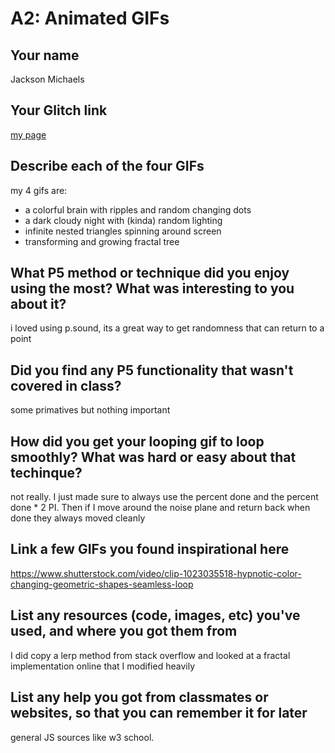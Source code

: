 # A2: Animated GIFs

## Your name
Jackson Michaels

## Your Glitch link
[my page](https://unmarred-spiral-building.glitch.me/)



## Describe each of the four GIFs 
my 4 gifs are:
- a colorful brain with ripples and random changing dots
- a dark cloudy night with (kinda) random lighting
- infinite nested triangles spinning around screen
- transforming and growing fractal tree

## What P5 method or technique did you enjoy using the most? What was interesting to you about it?

i loved using p.sound, its a great way to get randomness that can return to a point

## Did you find any P5 functionality that wasn't covered in class?
 
some primatives but nothing important

## How did you get your looping gif to loop smoothly? What was hard or easy about that techinque?
 
not really. I just made sure to always use the percent done and the percent done * 2 PI. Then if I move around the noise plane and return back when done they always moved cleanly


## Link a few GIFs you found inspirational here

https://www.shutterstock.com/video/clip-1023035518-hypnotic-color-changing-geometric-shapes-seamless-loop

## List any resources (code, images, etc) you've used, and where you got them from

I did copy a lerp method from stack overflow and looked at a fractal implementation online that I modified heavily

## List any help you got from classmates or websites, so that you can remember it for later

general JS sources like w3 school.